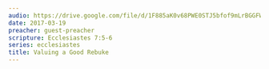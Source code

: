 ```yaml
---
audio: https://drive.google.com/file/d/1F885aK0v68PWE0STJ5bfof9mLrBGGFWt/view
date: 2017-03-19
preacher: guest-preacher
scripture: Ecclesiastes 7:5-6
series: ecclesiastes
title: Valuing a Good Rebuke
---
```

